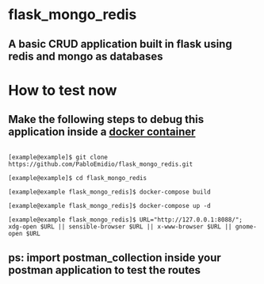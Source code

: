 # flask_mongo_redis

## A basic CRUD application built in flask using redis and mongo as databases

# How to test now
## Make the following steps to debug this application inside a [docker container](https://docs.docker.com/get-started/)
  ``` 

  [example@example]$ git clone https://github.com/PabloEmidio/flask_mongo_redis.git

  [example@example]$ cd flask_mongo_redis

  [example@example flask_mongo_redis]$ docker-compose build

  [example@example flask_mongo_redis]$ docker-compose up -d

  [example@example flask_mongo_redis]$ URL="http://127.0.0.1:8088/"; xdg-open $URL || sensible-browser $URL || x-www-browser $URL || gnome-open $URL

  ```

## ps: import postman_collection inside your postman application to test the routes

